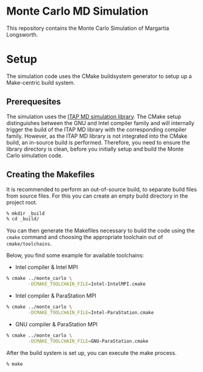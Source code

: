 # Monte Carlo MD Simulation

This repository contains the Monte Carlo Simulation of Margartia Longsworth.

# Setup

The simulation code uses the CMake buildsystem generator to setup up a
Make-centric build system.

## Prerequesites

The simulation uses the [ITAP MD simulation library](https://github.com/itapmd/imd).
The CMake setup distinguishes between the GNU and Intel compiler family and
will internally trigger the build of the ITAP MD library with the corresponding
compiler family. However, as the ITAP MD library is not integrated into the
CMake build, an in-source build is performed. Therefore, you need to ensure the
library directory is clean, before you initially setup and build the Monte
Carlo simulation code.

## Creating the Makefiles

It is recommended to perform an out-of-source build, to separate build files
from source files. For this you can create an empty build directory in the
project root.

```sh
% mkdir _build
% cd _build/
```

You can then generate the Makefiles necessary to build the code using the
`cmake` command and choosing the appropriate toolchain out of
`cmake/toolchains`.

Below, you find some example for available toolchains:

* Intel compiler & Intel MPI

```sh
% cmake ../monte_carlo \
        -DCMAKE_TOOLCHAIN_FILE=Intel-IntelMPI.cmake
```
* Intel compiler & ParaStation MPI

```sh
% cmake ../monte_carlo \
        -DCMAKE_TOOLCHAIN_FILE=Intel-ParaStation.cmake
```

* GNU compiler & ParaStation MPI

```sh
% cmake ../monte_carlo \
        -DCMAKE_TOOLCHAIN_FILE=GNU-ParaStation.cmake
```

After the build system is set up, you can execute the make process.

```sh
% make
```
